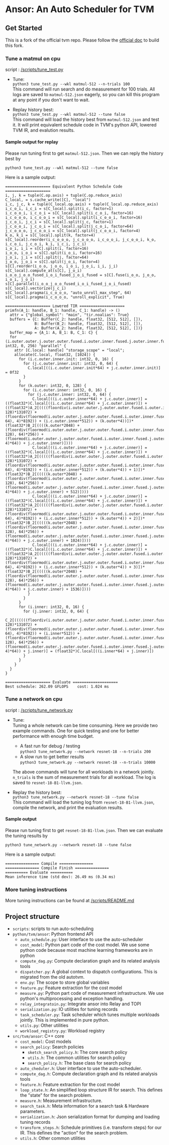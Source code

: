 # Ansor: An Auto Scheduler for TVM

## Get Started
This is a fork of the official tvm repo. Please follow the [official doc](https://tvm.apache.org/docs/install/index.html) to build this fork.

### Tune a matmul on cpu
script : [/scripts/tune_test.py](https://github.com/merrymercy/Ansor/blob/master/scripts/tune_test.py)

* Tune:  
  `python3 tune_test.py --wkl matmul-512 --n-trials 100`  
  This command will run search and do measurement for 100 trials.
  All logs are saved to `matmul-512.json` eagerly, so you can kill this program at any point if you don't want to wait.

* Replay history best:  
  `python3 tune_test.py --wkl matmul-512 --tune false`  
  This command will load the history best from `matmul-512.json` and test it.
  It will print equivalent schedule code in TVM's python API, lowered TVM IR, and evalution results.

#### Sample output for replay
Please run tuning first to get `matmul-512.json`. Then we can reply the history best by
```
python3 tune_test.py --wkl matmul-512 --tune false
```
Here is a sample output:

```
==================== Equivalent Python Schedule Code ====================
i, j, k = tuple(C.op.axis) + tuple(C.op.reduce_axis)
C_local, = s.cache_write([C], "local")
i_c, j_c, k = tuple(C_local.op.axis) + tuple(C_local.op.reduce_axis)
i_c_o_i, i_c_i = s[C_local].split(i_c, factor=1)
i_c_o_o_i, i_c_o_i = s[C_local].split(i_c_o_i, factor=16)
i_c_o_o_o, i_c_o_o_i = s[C_local].split(i_c_o_o_i, factor=16)
j_c_o_i, j_c_i = s[C_local].split(j_c, factor=1)
j_c_o_o_i, j_c_o_i = s[C_local].split(j_c_o_i, factor=64)
j_c_o_o_o, j_c_o_o_i = s[C_local].split(j_c_o_o_i, factor=4)
k_o, k_i = s[C_local].split(k, factor=4)
s[C_local].reorder(i_c_o_o_o, j_c_o_o_o, i_c_o_o_i, j_c_o_o_i, k_o, i_c_o_i, j_c_o_i, k_i, i_c_i, j_c_i)
i_o_i, i_i = s[C].split(i, factor=16)
i_o_o, i_o_i = s[C].split(i_o_i, factor=16)
j_o_i, j_i = s[C].split(j, factor=64)
j_o_o, j_o_i = s[C].split(j_o_i, factor=4)
s[C].reorder(i_o_o, j_o_o, i_o_i, j_o_i, i_i, j_i)
s[C_local].compute_at(s[C], j_o_i)
i_o_o_j_o_o_fused_i_o_i_fused_j_o_i_fused = s[C].fuse(i_o_o, j_o_o, i_o_i, j_o_i)
s[C].parallel(i_o_o_j_o_o_fused_i_o_i_fused_j_o_i_fused)
s[C_local].vectorize(j_c_i)
s[C_local].pragma(i_c_o_o_o, "auto_unroll_max_step", 64)
s[C_local].pragma(i_c_o_o_o, "unroll_explicit", True)

==================== Lowered TIR ====================
primfn(A_1: handle, B_1: handle, C_1: handle) -> ()
  attr = {"global_symbol": "main", "tir.noalias": True}
  buffers = {C: Buffer(C_2: handle, float32, [512, 512], []),
             B: Buffer(B_2: handle, float32, [512, 512], []),
             A: Buffer(A_2: handle, float32, [512, 512], [])}
  buffer_map = {A_1: A, B_1: B, C_1: C} {
  for (i.outer.outer.j.outer.outer.fused.i.outer.inner.fused.j.outer.inner.fused: int32, 0, 256) "parallel" {
    attr [C.local: handle] "storage_scope" = "local";
    allocate(C.local, float32, [1024]) {
      for (i.c.outer.inner.init: int32, 0, 16) {
        for (j.c.outer.inner.init: int32, 0, 64) {
          C.local[((i.c.outer.inner.init*64) + j.c.outer.inner.init)] = 0f32
        }
      }
      for (k.outer: int32, 0, 128) {
        for (i.c.outer.inner: int32, 0, 16) {
          for (j.c.outer.inner: int32, 0, 64) {
            C.local[((i.c.outer.inner*64) + j.c.outer.inner)] = ((float32*)C.local[((i.c.outer.inner*64) + j.c.outer.inner)]) + ((float32*)A_2[((((floordiv(i.outer.outer.j.outer.outer.fused.i.outer.inner.fused.j.outer.inner.fused, 128)*131072) + (floordiv(floormod(i.outer.outer.j.outer.outer.fused.i.outer.inner.fused.j.outer.inner.fused, 64), 4)*8192)) + (i.c.outer.inner*512)) + (k.outer*4))])*(float32*)B_2[((((k.outer*2048) + (floordiv(floormod(i.outer.outer.j.outer.outer.fused.i.outer.inner.fused.j.outer.inner.fused, 128), 64)*256)) + (floormod(i.outer.outer.j.outer.outer.fused.i.outer.inner.fused.j.outer.inner.fused, 4)*64)) + j.c.outer.inner)])))
            C.local[((i.c.outer.inner*64) + j.c.outer.inner)] = ((float32*)C.local[((i.c.outer.inner*64) + j.c.outer.inner)]) + ((float32*)A_2[(((((floordiv(i.outer.outer.j.outer.outer.fused.i.outer.inner.fused.j.outer.inner.fused, 128)*131072) + (floordiv(floormod(i.outer.outer.j.outer.outer.fused.i.outer.inner.fused.j.outer.inner.fused, 64), 4)*8192)) + (i.c.outer.inner*512)) + (k.outer*4)) + 1)])*(float32*)B_2[(((((k.outer*2048) + (floordiv(floormod(i.outer.outer.j.outer.outer.fused.i.outer.inner.fused.j.outer.inner.fused, 128), 64)*256)) + (floormod(i.outer.outer.j.outer.outer.fused.i.outer.inner.fused.j.outer.inner.fused, 4)*64)) + j.c.outer.inner) + 512)])))
            C.local[((i.c.outer.inner*64) + j.c.outer.inner)] = ((float32*)C.local[((i.c.outer.inner*64) + j.c.outer.inner)]) + ((float32*)A_2[(((((floordiv(i.outer.outer.j.outer.outer.fused.i.outer.inner.fused.j.outer.inner.fused, 128)*131072) + (floordiv(floormod(i.outer.outer.j.outer.outer.fused.i.outer.inner.fused.j.outer.inner.fused, 64), 4)*8192)) + (i.c.outer.inner*512)) + (k.outer*4)) + 2)])*(float32*)B_2[(((((k.outer*2048) + (floordiv(floormod(i.outer.outer.j.outer.outer.fused.i.outer.inner.fused.j.outer.inner.fused, 128), 64)*256)) + (floormod(i.outer.outer.j.outer.outer.fused.i.outer.inner.fused.j.outer.inner.fused, 4)*64)) + j.c.outer.inner) + 1024)])))
            C.local[((i.c.outer.inner*64) + j.c.outer.inner)] = ((float32*)C.local[((i.c.outer.inner*64) + j.c.outer.inner)]) + ((float32*)A_2[(((((floordiv(i.outer.outer.j.outer.outer.fused.i.outer.inner.fused.j.outer.inner.fused, 128)*131072) + (floordiv(floormod(i.outer.outer.j.outer.outer.fused.i.outer.inner.fused.j.outer.inner.fused, 64), 4)*8192)) + (i.c.outer.inner*512)) + (k.outer*4)) + 3)])*(float32*)B_2[(((((k.outer*2048) + (floordiv(floormod(i.outer.outer.j.outer.outer.fused.i.outer.inner.fused.j.outer.inner.fused, 128), 64)*256)) + (floormod(i.outer.outer.j.outer.outer.fused.i.outer.inner.fused.j.outer.inner.fused, 4)*64)) + j.c.outer.inner) + 1536)])))
          }
        }
      }
      for (i.inner: int32, 0, 16) {
        for (j.inner: int32, 0, 64) {
          C_2[((((((floordiv(i.outer.outer.j.outer.outer.fused.i.outer.inner.fused.j.outer.inner.fused, 128)*131072) + (floordiv(floormod(i.outer.outer.j.outer.outer.fused.i.outer.inner.fused.j.outer.inner.fused, 64), 4)*8192)) + (i.inner*512)) + (floordiv(floormod(i.outer.outer.j.outer.outer.fused.i.outer.inner.fused.j.outer.inner.fused, 128), 64)*256)) + (floormod(i.outer.outer.j.outer.outer.fused.i.outer.inner.fused.j.outer.inner.fused, 4)*64)) + j.inner)] = (float32*)C.local[((i.inner*64) + j.inner)])
        }
      }
    }
  }
}

==================== Evaluate ====================
Best schedule: 262.09 GFLOPS	cost: 1.024 ms
```

### Tune a network on cpu
script : [/scripts/tune_network.py](https://github.com/merrymercy/Ansor/blob/master/scripts/tune_network.py)

* Tune:  
  Tuning a whole network can be time consuming. Here we provide two example commands. One for quick testing and one 
  for better performance with enough time budget.
  - A fast run for debug / testing  
  `python3 tune_network.py --network resnet-18 --n-trials 200`
  - A slow run to get better results  
  `python3 tune_network.py --network resnet-18 --n-trials 10000`

  The above commands will tune for all workloads in a network jointly.
  `n_trials` is the sum of measurement trials for all workload.
  The log is saved to `resnet-18-B1-llvm.json`.

* Replay the history best:  
  `python3 tune_network.py --network resnet-18 --tune false`  
  This command will load the tuning log from `resnet-18-B1-llvm.json`, compile the network,
  and print the evaluation results.


#### Sample output
Please run tuning first to get `resnet-18-B1-llvm.json`. Then we can evaluate the tuning results by
```
python3 tune_network.py --network resnet-18 --tune false
```

Here is a sample output:
```
=============== Compile ===============
=============== Compile Finish ===============
========== Evaluate ==========
Mean inference time (std dev): 26.49 ms (0.34 ms)
```

### More tuning instructions
More tuning instructions can be found at [/scripts/README.md](https://github.com/merrymercy/Ansor/blob/master/scripts/README.md)

## Project structure
- `scripts`: scripts to run auto-scheduling
- `python/tvm/ansor`: Python frontend API
  - `auto_schedule.py`: User interface to use the auto-scheduler
  - `cost_model`: Python part code of the cost model. We use some python code 
                  because most machine learning frameworks are in python
  - `compute_dag.py`: Compute declaration graph and its related analysis tools
  - `dispatcher.py`: A global context to dispatch configurations. This is migrated from the old autotvm.
  - `env.py`: The scope to store global variables 
  - `feature.py`: Feature extraction for the cost model
  - `measure.py`: Python part code of measurement infrastructure. We use python's multiprocessing and exception handling.
  - `relay_integratoin.py`: Integrate ansor into Relay and TOPI
  - `serialization.py`: IO utilities for tuning records
  - `task_scheduler.py`: Task scheduler which tunes multiple workloads jointly. This is implemented in pure python.
  - `utils.py`: Other utilities
  - `workload_registry.py`: Workload registry
- `src/tvm/ansor`: C++ core
  - `cost_model`: Cost models
  - `search_policy`: Search policies
    - `sketch_search_policy.h`: The core search policy
	- `utils.h`: The common utilities for search policy
	- `search_policy.h`: The base class for search policy
  - `auto_cheduler.h`: User interface to use the auto-scheduler.
  - `compute_dag.h`: Compute declaration graph and its related analysis tools
  - `feature.h`: Feature extraction for the cost model
  - `loop_state.h`: An simplified loop structure IR for search. This defines the "state" for the search problem.
  - `measure.h`: Measurement infrastructure.
  - `search_task.h`: Meta information for a search task & Hardware parameters.
  - `serialization.h`: Json serialization format for dumping and loading tuning records
  - `transform_steps.h`: Schedule primitives (i.e. transform steps) for our IR. This defines the "action" for the search problem.
  - `utils.h`: Other common utilities

